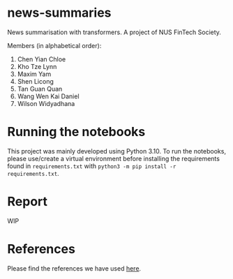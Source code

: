 # news-summaries
News summarisation with transformers. A project of NUS FinTech Society.

Members (in alphabetical order):

1. Chen Yian Chloe
2. Kho Tze Lynn
3. Maxim Yam
4. Shen Licong
5. Tan Guan Quan
6. Wang Wen Kai Daniel
7. Wilson Widyadhana

# Running the notebooks
This project was mainly developed using Python 3.10. To run the notebooks, please use/create a virtual environment before installing the requirements found in `requirements.txt` with `python3 -m pip install -r requirements.txt`.

# Report
WIP

# References
Please find the references we have used [here](references.md).
